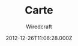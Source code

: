 ---
title: Carte
github: https://github.com/Wiredcraft/carte
demo: https://wiredcraft.github.io/carte/
author: Wiredcraft
ssg:
  - Jekyll
cms:
  - No Cms
date: 2012-12-26T11:06:28.000Z
description: Simple Jekyll-based documentation site for APIs.
stale: true
---